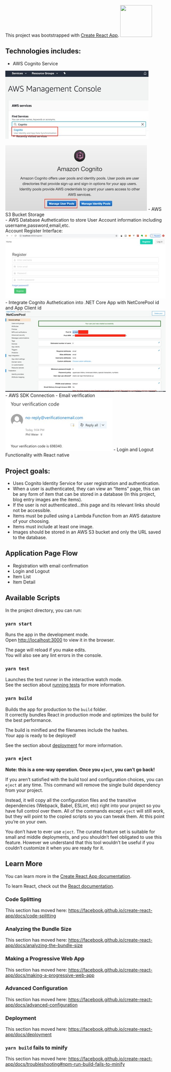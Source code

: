 This project was bootstrapped with [Create React App](https://github.com/facebook/create-react-app). <img src="https://github.com/kscheung029/cognito_starter/blob/master/src/logo.svg" width="100" height="100">

## Technologies includes:
 - AWS Cognito Service
 <img src="https://github.com/kscheung029/ImageAsset/blob/master/Picture1.jpg">
 <br></br>
 <img src="https://github.com/kscheung029/ImageAsset/blob/master/Picture2.jpg">
 - AWS S3 Bucket Storage</br>
 - AWS Database Authetication to store User Account information including username,password,email,etc. 
   </br>Account Register Interface:</br>
   <img src="https://github.com/kscheung029/ImageAsset/blob/master/Picture3.jpg">
 - Integrate Cognito Authetication into .NET Core App with NetCorePool id and App Client id
  <img src="https://github.com/kscheung029/ImageAsset/blob/master/Picture4.jpg">
 - AWS SDK Connection
 - Email verification 
   <img src="https://github.com/kscheung029/ImageAsset/blob/master/Picture5.jpg">
 - Login and Logout Functionality with React native

 
## Project goals:

 - Uses Cognito Identity Service for user registration and authentication.
 - When a user is authenticated, they can view an “Items” page, this can be any form of item that can be stored in a database (In this project, blog entry images are the items).
 - If the user is not authenticated...this page and its relevant links should not be accessible.
 - Items must be pulled using a Lambda Function from an AWS datastore of your choosing.
 - Items must include at least one image.
 - Images should be stored in an AWS S3 bucket and only the URL saved to the database.
 
## Application Page Flow
 - Registration with email confirmation
 - Login and Logout
 - Item List
 - Item Detail
 
## Available Scripts

In the project directory, you can run:

### `yarn start`

Runs the app in the development mode.<br />
Open [http://localhost:3000](http://localhost:3000) to view it in the browser.

The page will reload if you make edits.<br />
You will also see any lint errors in the console.

### `yarn test`

Launches the test runner in the interactive watch mode.<br />
See the section about [running tests](https://facebook.github.io/create-react-app/docs/running-tests) for more information.

### `yarn build`

Builds the app for production to the `build` folder.<br />
It correctly bundles React in production mode and optimizes the build for the best performance.

The build is minified and the filenames include the hashes.<br />
Your app is ready to be deployed!

See the section about [deployment](https://facebook.github.io/create-react-app/docs/deployment) for more information.

### `yarn eject`

**Note: this is a one-way operation. Once you `eject`, you can’t go back!**

If you aren’t satisfied with the build tool and configuration choices, you can `eject` at any time. This command will remove the single build dependency from your project.

Instead, it will copy all the configuration files and the transitive dependencies (Webpack, Babel, ESLint, etc) right into your project so you have full control over them. All of the commands except `eject` will still work, but they will point to the copied scripts so you can tweak them. At this point you’re on your own.

You don’t have to ever use `eject`. The curated feature set is suitable for small and middle deployments, and you shouldn’t feel obligated to use this feature. However we understand that this tool wouldn’t be useful if you couldn’t customize it when you are ready for it.

## Learn More

You can learn more in the [Create React App documentation](https://facebook.github.io/create-react-app/docs/getting-started).

To learn React, check out the [React documentation](https://reactjs.org/).

### Code Splitting

This section has moved here: https://facebook.github.io/create-react-app/docs/code-splitting

### Analyzing the Bundle Size

This section has moved here: https://facebook.github.io/create-react-app/docs/analyzing-the-bundle-size

### Making a Progressive Web App

This section has moved here: https://facebook.github.io/create-react-app/docs/making-a-progressive-web-app

### Advanced Configuration

This section has moved here: https://facebook.github.io/create-react-app/docs/advanced-configuration

### Deployment

This section has moved here: https://facebook.github.io/create-react-app/docs/deployment

### `yarn build` fails to minify

This section has moved here: https://facebook.github.io/create-react-app/docs/troubleshooting#npm-run-build-fails-to-minify
